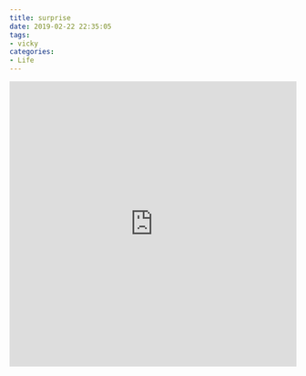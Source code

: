 ```yaml
---
title: surprise
date: 2019-02-22 22:35:05
tags:
- vicky
categories:
- Life
---
```

<iframe id="external" style="width:100%;height:500px" scrolling="No" frameborder="0" border="0" src="https://aixti.cn/wp-content/uploads/2019/02/love-vicky-liuying.html"></iframe>
